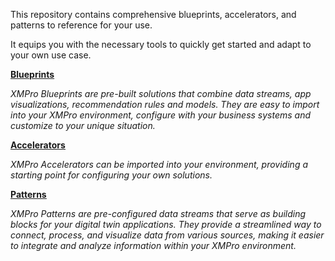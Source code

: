 <!-- omit in toc -->
This repository contains comprehensive blueprints, accelerators, and patterns to reference for your use. 

It equips you with the necessary tools to quickly get started and adapt to your own use case.

<u>**[Blueprints](./Blueprints)**</u>

<i>XMPro Blueprints are pre-built solutions that combine data streams, app visualizations, recommendation rules and models. They are easy to import into your XMPro environment, configure with your business systems and customize to your unique situation. </i>

<u>**[Accelerators](./Accelerators)**</u> 

<i>XMPro Accelerators can be imported into your environment, providing a starting point for configuring your own solutions. </i>

<u>**[Patterns](./Patterns)**</u>

<i>XMPro Patterns are pre-configured data streams that serve as building blocks for your digital twin applications. They provide a streamlined way to connect, process, and visualize data from various sources, making it easier to integrate and analyze information within your XMPro environment.</i>